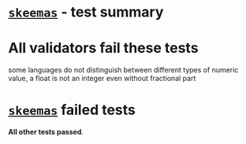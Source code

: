 # [`skeemas`](https://github.com/Prestaul/skeemas) - test summary

# All validators fail these tests

some languages do not distinguish between different types of numeric value, a float is not an integer even without fractional part


# [`skeemas`](https://github.com/Prestaul/skeemas) failed tests

**All other tests passed**.
